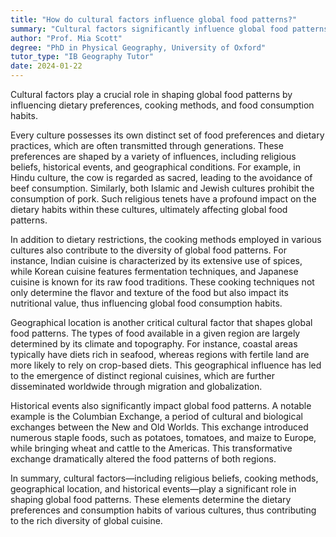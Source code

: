 ```yaml
---
title: "How do cultural factors influence global food patterns?"
summary: "Cultural factors significantly influence global food patterns by shaping dietary preferences, cooking methods, and food consumption habits."
author: "Prof. Mia Scott"
degree: "PhD in Physical Geography, University of Oxford"
tutor_type: "IB Geography Tutor"
date: 2024-01-22
---
```


Cultural factors play a crucial role in shaping global food patterns by influencing dietary preferences, cooking methods, and food consumption habits.

Every culture possesses its own distinct set of food preferences and dietary practices, which are often transmitted through generations. These preferences are shaped by a variety of influences, including religious beliefs, historical events, and geographical conditions. For example, in Hindu culture, the cow is regarded as sacred, leading to the avoidance of beef consumption. Similarly, both Islamic and Jewish cultures prohibit the consumption of pork. Such religious tenets have a profound impact on the dietary habits within these cultures, ultimately affecting global food patterns.

In addition to dietary restrictions, the cooking methods employed in various cultures also contribute to the diversity of global food patterns. For instance, Indian cuisine is characterized by its extensive use of spices, while Korean cuisine features fermentation techniques, and Japanese cuisine is known for its raw food traditions. These cooking techniques not only determine the flavor and texture of the food but also impact its nutritional value, thus influencing global food consumption habits.

Geographical location is another critical cultural factor that shapes global food patterns. The types of food available in a given region are largely determined by its climate and topography. For instance, coastal areas typically have diets rich in seafood, whereas regions with fertile land are more likely to rely on crop-based diets. This geographical influence has led to the emergence of distinct regional cuisines, which are further disseminated worldwide through migration and globalization.

Historical events also significantly impact global food patterns. A notable example is the Columbian Exchange, a period of cultural and biological exchanges between the New and Old Worlds. This exchange introduced numerous staple foods, such as potatoes, tomatoes, and maize to Europe, while bringing wheat and cattle to the Americas. This transformative exchange dramatically altered the food patterns of both regions.

In summary, cultural factors—including religious beliefs, cooking methods, geographical location, and historical events—play a significant role in shaping global food patterns. These elements determine the dietary preferences and consumption habits of various cultures, thus contributing to the rich diversity of global cuisine.
    